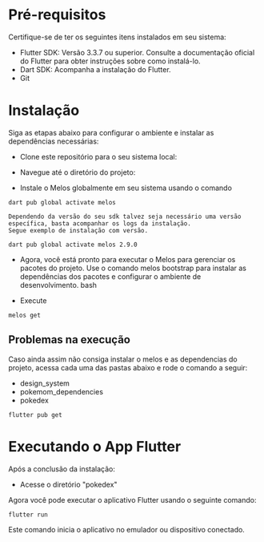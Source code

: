 # Pré-requisitos
Certifique-se de ter os seguintes itens instalados em seu sistema:

* Flutter SDK: Versão 3.3.7 ou superior. Consulte a documentação oficial do Flutter para obter instruções sobre como instalá-lo.
* Dart SDK: Acompanha a instalação do Flutter.
* Git


# Instalação
Siga as etapas abaixo para configurar o ambiente e instalar as dependências necessárias:

* Clone este repositório para o seu sistema local:

* Navegue até o diretório do projeto:

* Instale o Melos globalmente em seu sistema usando o comando 


``` 
dart pub global activate melos

Dependendo da versão do seu sdk talvez seja necessário uma versão específica, basta acompanhar os logs da instalação.
Segue exemplo de instalação com versão.

dart pub global activate melos 2.9.0
```

* Agora, você está pronto para executar o Melos para gerenciar os pacotes do projeto. Use o comando melos bootstrap 
para instalar as dependências dos pacotes e configurar o ambiente de desenvolvimento.
bash

* Execute

``` 
melos get
```

## Problemas na execução

Caso ainda assim não consiga instalar o melos e as dependencias do projeto, acessa cada uma das pastas abaixo e rode o comando a seguir:

* design_system
* pokemom_dependencies
* pokedex

```
flutter pub get 
```

# Executando o App Flutter

Após a conclusão da instalação:

* Acesse o diretório "pokedex" 

Agora você pode executar o aplicativo Flutter usando o seguinte comando:

```
flutter run
```

Este comando inicia o aplicativo no emulador ou dispositivo conectado.




